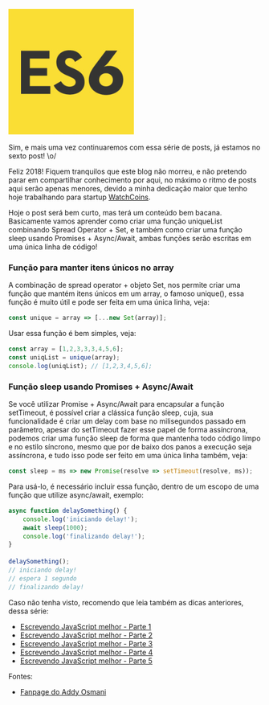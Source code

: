 ![Escrevendo JavaScript melhor](/images/es6-logo.jpg "Escrevendo JavaScript melhor")

Sim, e mais uma vez continuaremos com essa série de posts, já estamos no sexto post! \o/

Feliz 2018! Fiquem tranquilos que este blog não morreu, e não pretendo parar em compartilhar conhecimento por aqui, no máximo o ritmo de posts aqui serão apenas menores, devido a minha dedicação maior que tenho hoje trabalhando para startup [WatchCoins](https://watchcoins.net).

Hoje o post será bem curto, mas terá um conteúdo bem bacana. Basicamente vamos aprender como criar uma função uniqueList combinando Spread Operator + Set, e também como criar uma função sleep usando Promises + Async/Await, ambas funções serão escritas em uma única linha de código!

### Função para manter itens únicos no array

A combinação de spread operator + objeto Set, nos permite criar uma função que mantém itens únicos em um array, o famoso unique(), essa função é muito útil e pode ser feita em uma única linha, veja:

``` javascript
const unique = array => [...new Set(array)];
```

Usar essa função é bem simples, veja:

``` javascript
const array = [1,2,3,3,3,4,5,6];
const uniqList = unique(array);
console.log(uniqList); // [1,2,3,4,5,6];
```

### Função sleep usando Promises + Async/Await

Se você utilizar Promise + Async/Await para encapsular a função setTimeout, é possível criar a clássica função sleep, cuja, sua funcionalidade é criar um delay com base no milisegundos passado em parâmetro, apesar do setTimeout fazer esse papel de forma assíncrona, podemos criar uma função sleep de forma que mantenha todo código limpo e no estilo síncrono, mesmo que por de baixo dos panos a execução seja assíncrona, e tudo isso pode ser feito em uma única linha também, veja:

``` javascript
const sleep = ms => new Promise(resolve => setTimeout(resolve, ms));
```

Para usá-lo, é necessário incluir essa função, dentro de um escopo de uma função que utilize async/await, exemplo:

``` javascript
async function delaySomething() {
    console.log('iniciando delay!');
    await sleep(1000);
    console.log('finalizando delay!');
}

delaySomething();
// iniciando delay!
// espera 1 segundo
// finalizando delay!
```

Caso não tenha visto, recomendo que leia também as dicas anteriores, dessa série:

*   [Escrevendo JavaScript melhor - Parte 1](/escrevendo-javascript-melhor-parte-1 "Escrevendo JavaScript melhor - Parte 1")
*   [Escrevendo JavaScript melhor - Parte 2](/escrevendo-javascript-melhor-parte-2 "Escrevendo JavaScript melhor - Parte 2")
*   [Escrevendo JavaScript melhor - Parte 3](/escrevendo-javascript-melhor-parte-3 "Escrevendo JavaScript melhor - Parte 3")
*   [Escrevendo JavaScript melhor - Parte 4](/escrevendo-javascript-melhor-parte-4 "Escrevendo JavaScript melhor - Parte 4")
*   [Escrevendo JavaScript melhor - Parte 5](/escrevendo-javascript-melhor-parte-5 "Escrevendo JavaScript melhor - Parte 5")

Fontes:
* [Fanpage do Addy Osmani](https://www.facebook.com/addyosmaniofficial)